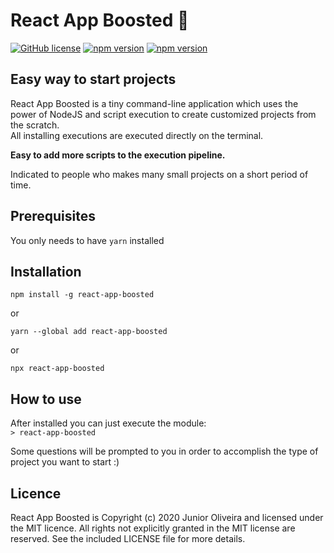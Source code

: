 # React App Boosted 🚀  
[![GitHub license](https://img.shields.io/badge/license-MIT-blue.svg)](https://github.com/JuniorDiasOliveira/react-app-boosted/blob/master/LICENSE) 
[![npm version](https://img.shields.io/npm/v/react-app-boosted.svg?style=flat)](https://www.npmjs.com/package/react-app-boosted)
[![npm version](https://img.shields.io/badge/PRs-welcome-brightgreen.svg)]()

## Easy way to start projects 

React App Boosted is a tiny command-line application which uses the power of NodeJS and script execution to create customized projects from the scratch.  
All installing executions are executed directly on the terminal.

**Easy to add more scripts to the execution pipeline.**

Indicated to people who makes many small projects on a short period of time.

## Prerequisites
You only needs to have `yarn` installed

## Installation
`npm install -g react-app-boosted`  

or  

`yarn --global add react-app-boosted`  

or

`npx react-app-boosted`

## How to use  
After installed you can just execute the module:  
`> react-app-boosted`

Some questions will be prompted to you in order to accomplish the type of project you want to start :)



## Licence
React App Boosted is Copyright (c) 2020 Junior Oliveira and licensed under the MIT licence. All rights not explicitly granted in the MIT license are reserved. See the included LICENSE file for more details.

